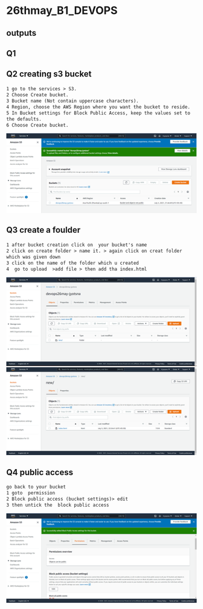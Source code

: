 # 26thmay_B1_DEVOPS

## outputs

## Q1

## Q2 creating s3 bucket
```
1 go to the services > S3.
2 Choose Create bucket.
3 Bucket name (Not contain uppercase characters).
4 Region, choose the AWS Region where you want the bucket to reside.
5 In Bucket settings for Block Public Access, keep the values set to the defaults.
6 Choose Create bucket.
```
<img src=op2.png>

## Q3 create a foulder
```
1 after bucket creation click on  your bucket's name
2 click on create folder > name it. > again click on creat folder which was given down
3 click on the name of the folder which u created 
4  go to upload  >add file > then add tha index.html
```
<img src=op3a.png>
<img src=op3b.png>

## Q4 public access
```
go back to your bucket 
1 goto  permission 
2 Block public access (bucket settings)> edit
3 then untick the  block public access 
```
<img src=op4.png>



